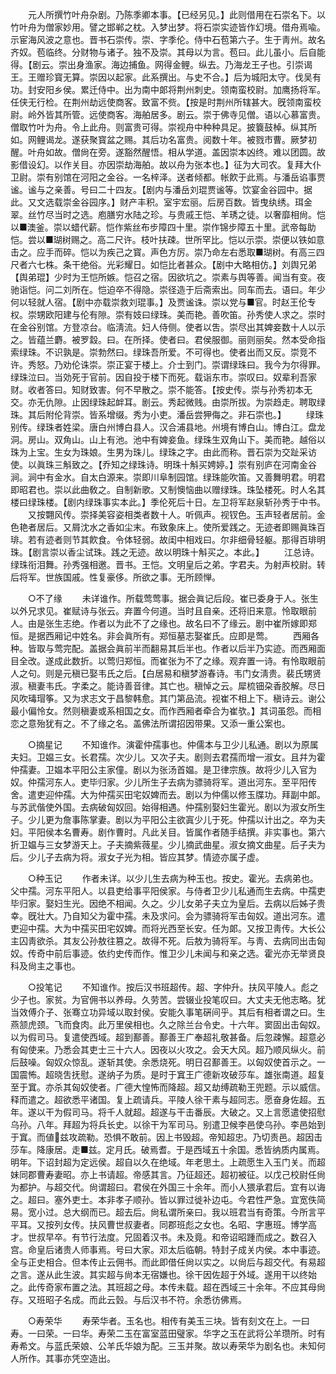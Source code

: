 <!-- { "loadSidebar": true } -->
　　元人所撰竹叶舟杂剧。乃陈季卿本事。【已经另见。】此则借用在石崇名下。以竹叶舟为僧家妙用。譬之邯郸之枕。入梦出梦。将石崇实迹皆作幻境。借舟焉喩。示宦海风波之意也。晋书石崇传。崇、字季伦。侍中石苞第六子。生于靑州。故名齐奴。苞临终。分财物与诸子。独不及崇。其母以为言。苞曰。此儿虽小。后自能得。【剧云。崇出身渔家。海边捕鱼。网得金鲤。纵去。乃海龙王子也。引崇谒王。王赠珍寳无算。崇因以起家。此系撰出。与史不合。】后为城阳太守。伐吴有功。封安阳乡侯。累迁侍中。出为南中郞将荆州刺史。领南蛮校尉。加鹰扬将军。任侠无行检。在荆州劫远使商客。致富不赀。【按是时荆州所辖甚大。旣领南蛮校尉。岭外皆其所管。远使商客。海舶居多。剧云。崇于佛寺见僧。语以心慕富贵。僧取竹叶为舟。令上此舟。则富贵可得。崇视舟中种种具足。披簔鼓棹。纵其所如。网鲤谒龙。遂获聚寳盆之赐。其后功名富贵。阅数十年。被戮市曹。厥梦初醒。叶舟如故。僧尙在旁。遂豁然醒悟。相从学道。盖因崇本凶终。难以团圆。故影借设幻。以作关目。亦因崇劫海舶。故以舟为张本也。】征为大司农。复拜大仆卫尉。崇有别馆在河阳之金谷。一名梓泽。送者倾都。帐飮于此焉。与潘岳谄事贾谧。谧与之亲善。号曰二十四友。【剧内与潘岳刘琨贾谧等。饮宴金谷园中。据此。又文选载崇金谷园序。】财产丰积。室宇宏丽。后房百数。皆曳纨绣。珥金翠。丝竹尽当时之选。庖膳穷水陆之珍。与贵戚王恺、羊琇之徒。以奢靡相尙。恺以■澳釜。崇以蜡代薪。恺作紫丝布步障四十里。崇作锦步障五十里。武帝每助恺。尝以■瑚树赐之。高二尺许。枝叶扶疎。世所罕比。恺以示崇。崇便以铁如意击之。应手而碎。恺以为疾己之寳。声色方厉。崇乃命左右悉取■瑚树。有高三四尺者六七株。条干绝俗。光彩耀日。如恺比者甚众。【剧中大略相仿。】刘舆兄弟【舆弟琨】少时为王恺所嫉。恺召之宿。因欲坑之。崇素与舆等善。闻当有变。夜驰诣恺。问二刘所在。恺迫卒不得隐。崇径造于后斋索出。同车而去。语曰。年少何以轻就人宿。【剧中亦载崇救刘琨事。】及贾谧诛。崇以党与■官。时赵王伦专权。崇甥欧阳建与伦有隙。崇有妓曰绿珠。美而艳。善吹笛。孙秀使人求之。崇时在金谷别馆。方登凉台。临淸流。妇人侍侧。使者以吿。崇尽出其婢妾数十人以示之。皆蕴兰麝。被罗縠。曰。在所择。使者曰。君侯服御。丽则丽矣。然本受命指索绿珠。不识孰是。崇勃然曰。绿珠吾所爱。不可得也。使者出而又反。崇竞不许。秀怒。乃劝伦诛崇。崇正宴于楼上。介士到门。崇谓绿珠曰。我今为尔得罪。绿珠泣曰。当効死于官前。因自投于楼下而死。载诣东市。崇叹曰。奴辈利吾家财。收者答曰。知财致害。何不早散之。崇不能答。【按史传。崇与孙秀初本无交。亦无仇隙。止因绿珠起衅耳。剧云。秀起微贱。由崇所拔。为崇趋走。聘取绿珠。其后附伦背崇。皆系增缀。秀为小吏。潘岳尝狎侮之。非石崇也。】 
　　绿珠别传。绿珠者姓梁。唐白州博白县人。汉合浦县地。州境有博白山。博白江。盘龙洞。房山。双角山。山上有池。池中有婢妾鱼。绿珠生双角山下。美而艳。越俗以珠为上宝。生女为珠娘。生男为珠儿。绿珠之字。由此而称。晋石崇为交趾采访使。以眞珠三斛致之。【乔知之绿珠诗。明珠十斛买娉婷。】崇有别庐在河南金谷涧。涧中有金水。自太白源来。崇即川阜制园馆。绿珠能吹笛。又善舞明君。明君即昭君也。崇以此曲敎之。自制新歌。又制懊恼曲以赠绿珠。珠坠楼死。时人名其楼曰绿珠楼。【剧内绿珠事实本此。】季伦死后十日。左卫将军赵泉斩孙秀于中书。 
　　又按翾风传。崇择美容姿相类者数十人。听佩声。视钗色。玉声轻者居前。金色艳者居后。又屑沈水之香如尘末。布致象床上。使所爱践之。无迹者即赐眞珠百琲。若有迹者则节其飮食。令体轻弱。故闺中相戏曰。尔非细骨轻躯。那得百琲明珠。【剧言崇以香尘试珠。践之无迹。故以明珠十斛买之。本此。】 
　　江总诗。绿珠衔泪舞。孙秀强相邀。晋书。王恺。文明皇后之弟。字君夫。为射声校尉。转后将军。世族国戚。性复豪侈。所欲之事。无所顾惮。 

　　○不了缘 
　　未详谁作。所载莺莺事。据会眞记后段。崔已委身于人。张生以外兄求见。崔赋诗与张云。弃置今何道。当时且自亲。还将旧来意。怜取眼前人。由是张生志绝。作者以为此不了之缘也。故名曰不了缘云。剧中崔所嫁即郑恒。是据西厢记中姓名。非会眞所有。郑恒墓志娶崔氏。应即是莺。 
　　西厢各种。皆取与莺完配。盖据会眞前半而翻易其后半也。作者以后半乃实迹。而西厢面目全改。遂成此数折。以莺归郑恒。而崔张为不了之缘。观弃置一诗。有怜取眼前人之句。则是元稹已娶韦氏之后。【白居易和稹梦游春诗。韦门女淸贵。裴氏甥贤淑。稹妻韦氏。字柔之。能诗善音律。其亡也。稹悼之云。犀梳钿朶香胶解。尽日风吹瑇瑁筝。又为求志文于昌黎韩愈。其门第品流。视崔不相上下。稹诗云。谢公最小偏怜女。然则稹妻或系相国之女。而作西厢者牵合为崔欤。】其词虽怨。而相恋之意殆犹有之。不了缘之名。盖佛法所谓招因带果。又添一重公案也。 

　　○摘星记 
　　不知谁作。演霍仲孺事也。仲儒本与卫少儿私通。剧以为原属夫妇。卫媪三女。长君孺。次少儿。又次子夫。剧则去君孺而增一淑女。且幷为霍仲孺妻。卫媪本平阳公主家僮。剧以为张汤首媪。是卫律宗族。故将少儿入官为奴。仲孺河东人。吏毕归家。少儿所生子去病为骠骑将军。道出河东。至平阳传舍。遣吏迎仲孺。大为仲孺买田宅奴婢而去。剧以为仲儒以修玉牒功。拜副中郞。与苏武偕使外国。去病破匈奴回。始得相遇。仲孺别娶妇生霍光。剧以为淑女所生子。少儿更为詹事陈掌妻。剧以为平阳公主欲寘少儿于死。仲孺以计出之。卒为夫妇。平阳侯本名曹寿。剧作曹时。凡此关目。皆属作者随手结撰。非实事也。第六折卫媪与三女梦游天上。子夫摘紫薇星。少儿摘武曲星。淑女摘文曲星。后子夫为后。少儿子去病为将。淑女子光为相。皆应其梦。情迹亦属子虚。 

　　○种玉记 
　　作者未详。以少儿生去病为种玉也。按史。霍光。去病弟也。父中孺。河东平阳人。以县吏给事平阳侯家。与侍者卫少儿私通而生去病。中孺吏毕归家。娶妇生光。因绝不相闻。久之。少儿女弟子夫立为皇后。去病以后姊子贵幸。旣壮大。乃自知父为霍中孺。未及求问。会为骠骑将军击匈奴。道出河东。遣吏迎中孺。大为中孺买田宅奴婢。而将光西至长安。任为郞。又按卫靑传。大长公主囚靑欲杀。其友公孙敖往篡之。故得不死。后敖为骑将军。与靑、去病同出击匈奴。传奇中前后事迹。依约史传而作。惟卫少儿未闻与和亲之选。霍光亦无举贤良科及尙主之事也。 

　　○投笔记 
　　不知谁作。按后汉书班超传。超、字仲升。扶风平陵人。彪之少子也。家贫。为官佣书以养母。久劳苦。尝辍业投笔叹曰。大丈夫无他志略。犹当效傅介子、张骞立功异域以取封侯。安能久事笔硏间乎。其后有相者谓之曰。生燕颔虎颈。飞而食肉。此万里侯相也。久之除兰台令史。十六年。窦固出击匈奴。以为假司马。复遣使西域。超到鄯善。鄯善王广奉超礼敬甚备。后忽疎懈。超意必有匈使来。乃悉会其吏士三十六人。因夜以火攻之。会天大风。超乃顺风纵火。前后鼓噪。匈奴众惊乱。遂斩其使。余悉烧死。明日召鄯善王。以匈奴使首示之。一国震怖。超晓吿抚慰。遂纳子为质。是时于窴王广德新攻破莎车。雄张南道。超复至于窴。亦杀其匈奴使者。广德大惶怖而降超。超又劫缚疏勒王兜题。示以威信。释而遣之。超欲悉平诸国。复上疏请兵。平陵人徐干素与超同志。愿奋身佐超。五年。遂以干为假司马。将千人就超。超遂与干击番辰。大破之。又上言愿遣使招慰乌孙。八年。拜超为将兵长史。以徐干为军司马。别遣卫候李邑使乌孙。李邑始到于窴。而値兹攻疏勒。恐惧不敢前。因上书毁超。帝知超忠。乃切责邑。超因击莎车。降康居。走■兹。定月氏。破焉耆。于是西域五十余国。悉皆纳质内属焉。明年。下诏封超为定远侯。超自以久在绝域。年老思土。上疏愿生入玉门关。而超妹同郡曹寿妻昭。亦上书请超。帝感其言。乃征超还。超初被征。以戊己校尉任尙为都护。与超交代。尙谓超曰。君侯在外国三十余年。而小人猥承君后。宜有以诲之。超曰。塞外吏士。本非孝子顺孙。皆以罪过徙补边屯。今君性严急。宜宽佚简易。宽小过。总大纲而已。超去后。尙私谓所亲曰。我以班君当有奇策。今所言平平耳。又按列女传。扶风曹世叔妻者。同郡班彪之女也。名昭、字惠班。博学高才。世叔早卒。有节行法度。兄固着汉书。未及竟。和帝诏昭踵而成之。数召入宫。命皇后诸贵人师事焉。号曰大家。邓太后临朝。特封子成关内侯。本中事迹。全与正史相合。但本传止云佣书。而此即借任尙以实之。以尙后与超交代。有易超之言。遂从此生波。其实超与尙本无宿嫌也。徐干因佐超于外域。遂用干以终始之。此传奇家布置之法。其班超之母。本传未载。超在西域三十余年。不应其母尙存。又班昭子名成。而此云瑴。与后汉书不符。余悉彷佛焉。 

　　○寿荣华 
　　寿荣华者。玉名也。相传有美玉三块。皆有刻文在上。一曰寿。一曰荣。一曰华。寿荣二玉在富室蓝田璧家。华字之玉在武将公羊瓒所。时有寿希文。与蓝氏荣娘、公羊氏华娘为配。三玉并聚。故以寿荣华为剧名也。未知何人所作。其事亦凭空造出。 
